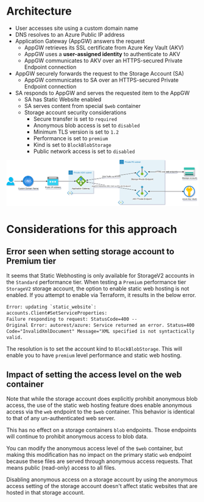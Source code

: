 # Architecture

- User accesses site using a custom domain name
- DNS resolves to an Azure Public IP address
- Application Gateway (AppGW) answers the request
  - AppGW retrieves its SSL certificate from Azure Key Vault (AKV)
  - AppGW uses a **user-assigned identity** to authenticate to AKV
  - AppGW communicates to AKV over an HTTPS-secured Private Endpoint connection
- AppGW securely forwards the request to the Storage Account (SA)
  - AppGW communicates to SA over an HTTPS-secured Private Endpoint connection
- SA responds to AppGW and serves the requested item to the AppGW
  - SA has Static Website enabled
  - SA serves content from special `$web` container
  - Storage account security considerations
    - Secure transfer is set to `required`
    - Anonymous blob access is set to `disabled`
    - Minimum TLS version is set to `1.2`
    - Performance is set to `premium`
    - Kind is set to `BlockBlobStorage`
    - Public network access is set to `disabled`

![architecture](assets/agw_sa_static_web.drawio.png)

# Considerations for this approach

## Error seen when setting storage account to Premium tier

It seems that Static Webhosting is only available for StorageV2 accounts in the `Standard` performance tier. When testing a `Premium` performance tier `StorageV2` storage account, the option to enable static web hosting is not enabled. If you attempt to enable via Terraform, it results in the below error. 


```
Error: updating `static_website`: accounts.Client#SetServiceProperties: 
Failure responding to request: StatusCode=400 -- 
Original Error: autorest/azure: Service returned an error. Status=400 
Code="InvalidXmlDocument" Message="XML specified is not syntactically valid.
```

The resolution is to set the account kind to `BlockBlobStorage`. This will enable you to have `premium` level performance and static web hosting. 

## Impact of setting the access level on the web container

Note that while the storage account does explicitly prohibit anonymous blob access, the use of the static web hosting feature does enable anonymous access via the `web` endpoint to the `$web` container. This behavior is identical to that of any un-authenticated web server. 

This has no effect on a storage containers `blob` endpoints. Those endpoints will continue to prohibit anonymous access to blob data. 

You can modify the anonymous access level of the `$web` container, but making this modification has no impact on the primary static `web` endpoint because these files are served through anonymous access requests. That means public (read-only) access to all files.

Disabling anonymous access on a storage account by using the anonymous access setting of the storage account doesn't affect static websites that are hosted in that storage account.
